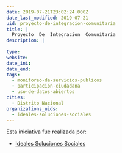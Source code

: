 ```yaml
---
date: 2019-07-21T23:02:24.000Z
date_last_modified: 2019-07-21
uid: proyecto-de-integracion-comunitaria
title: |
  Proyecto  De  Integracion  Comunitaria
description: |
  
type: 
website: 
date_ini: 
date_end: 
tags:
  - monitoreo-de-servicios-publicos
  - participación-ciudadana
  - uso-de-datos-abiertos
cities: 
  - Distrito Nacional
organizations_uids:
  - ideales-soluciones-sociales
---
```


Esta iniciativa fue realizada por:

- [Ideales Soluciones  Sociales](/organizaciones/ideales-soluciones-sociales)
